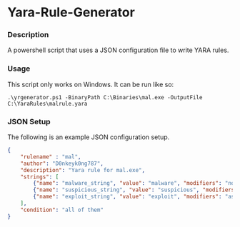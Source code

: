 # Yara-Rule-Generator

### Description
A powershell script that uses a JSON configuration file to write YARA rules.

### Usage

This script only works on Windows. It can be run like so:
```posh
.\yrgenerator.ps1 -BinaryPath C:\Binaries\mal.exe -OutputFile C:\YaraRules\malrule.yara
```

### JSON Setup

The following is an example JSON configuration setup.
```json
{
    "rulename" : "mal",
    "author": "D0nkeyk0ng787",
    "description": "Yara rule for mal.exe",
    "strings": [
        {"name": "malware_string", "value": "malware", "modifiers": "nocase"},
        {"name": "suspicious_string", "value": "suspicious", "modifiers": "wide"},
        {"name": "exploit_string", "value": "exploit", "modifiers": "ascii"}
    ],
    "condition": "all of them"
}
```
